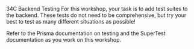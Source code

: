 34C Backend Testing
For this workshop, your task is to add test suites to the backend. These tests do not need to be comprehensive, but try your best to test as many different situations as possible!

Refer to the Prisma documentation on testing and the SuperTest documentation as you work on this workshop.